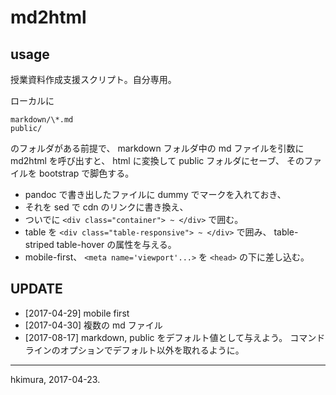 # md2html

## usage

授業資料作成支援スクリプト。自分専用。

ローカルに

    markdown/\*.md
    public/

のフォルダがある前提で、
markdown フォルダ中の md ファイルを引数に md2html を呼び出すと、
html に変換して public フォルダにセーブ、
そのファイルを bootstrap で脚色する。

* pandoc で書き出したファイルに dummy でマークを入れておき、
* それを sed で cdn のリンクに書き換え、
* ついでに `<div class="container"> ~ </div>` で囲む。
* table を `<div class="table-responsive"> ~ </div>` で囲み、
  table-striped table-hover の属性を与える。
* mobile-first、
  `<meta name='viewport'...>` を `<head>` の下に差し込む。

## UPDATE

* [2017-04-29] mobile first
* [2017-04-30] 複数の md ファイル
* [2017-08-17] markdown, public をデフォルト値として与えよう。
  コマンドラインのオプションでデフォルト以外を取れるように。


---
hkimura, 2017-04-23.